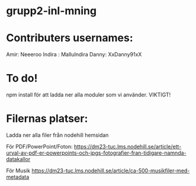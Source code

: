 # grupp2-inl-mning

# Contributers usernames:

Amir: Neeeroo
Indira : MalluIndira
Danny: XxDanny91xX

# To do!
npm install
för att ladda ner alla moduler som vi använder. VIKTIGT!

# Filernas platser:
Ladda ner alla filer från nodehill hemsidan

För PDF/PowerPoint/Foton:
https://dm23-tuc.lms.nodehill.se/article/ett-urval-av-pdf-er-powerpoints-och-jpgs-fotografier-fran-tidigare-namnda-datakallor

För Musik
https://dm23-tuc.lms.nodehill.se/article/ca-500-musikfiler-med-metadata